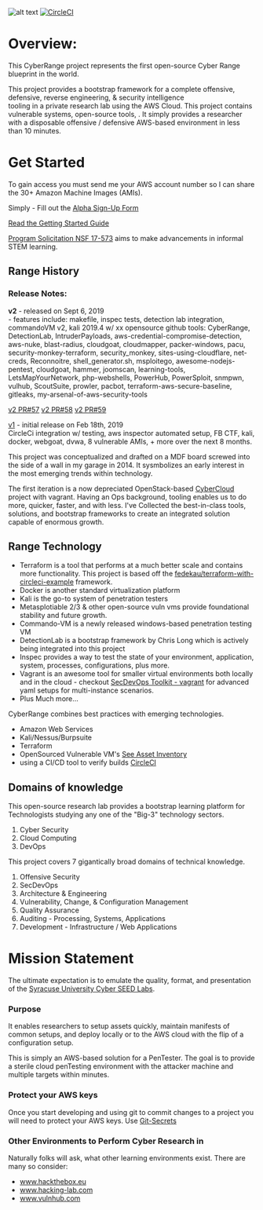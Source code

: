 ![alt text](https://github.com/cappetta/CyberRange/blob/feature/kali-setup/cyberRangev2.png "Cyber Range")
[![CircleCI](https://circleci.com/gh/cappetta/CyberRange.svg?style=svg)](https://circleci.com/gh/cappetta/CyberRange)

# Overview: 
This CyberRange project represents the first open-source Cyber Range blueprint in the world.

This project provides a bootstrap framework for a complete  offensive, defensive, reverse engineering, & security intelligence  
 tooling in a private research lab using the AWS Cloud. This project contains vulnerable systems, open-source tools, . It simply provides a researcher with a disposable offensive / defensive 
AWS-based environment in less than 10 minutes.


# Get Started
To gain access you must send me your AWS account number so I can share the 30+ Amazon Machine Images (AMIs).  

Simply - Fill out the [Alpha Sign-Up Form](https://www.tfaforms.com/4729221) 


[Read the Getting Started Guide](tutorials/getting_started.md)
<br/>

[Program Solicitation NSF 17-573](https://www.nsf.gov/pubs/2017/nsf17573/nsf17573.htm) aims to make advancements in informal STEM learning.  



## Range History
### Release Notes: 
 
<b>v2</b> - released on Sept 6, 2019 
    <br/>- features include: makefile, inspec tests, detection lab integration, commandoVM v2, 
     kali 2019.4 w/ xx opensource github tools: CyberRange, DetectionLab, IntruderPayloads, 
     aws-credential-compromise-detection, aws-nuke, blast-radius, cloudgoat, cloudmapper, packer-windows, 
     pacu, security-monkey-terraform, security_monkey, sites-using-cloudflare, 
     net-creds, Reconnoitre, shell_generator.sh, msploitego, awesome-nodejs-pentest, 
     cloudgoat, hammer, joomscan, learning-tools, LetsMapYourNetwork, 
     php-webshells, PowerHub, PowerSploit, snmpwn, vulhub, ScoutSuite, prowler, 
     pacbot, terraform-aws-secure-baseline, gitleaks, my-arsenal-of-aws-security-tools   

[v2 PR\#57](https://github.com/secdevops-cuse/CyberRange/pull/57)
[v2 PR\#58](https://github.com/secdevops-cuse/CyberRange/pull/58)
[v2 PR\#59](https://github.com/secdevops-cuse/CyberRange/pull/59)

[v1](https://github.com/secdevops-cuse/CyberRange/pull/3/files) - initial release on Feb 18th, 2019  
    CircleCi integration w/ testing, aws inspector automated setup, FB CTF, kali, docker,
    webgoat, dvwa, 8 vulnerable AMIs, + more over the next 8 months.

This project was conceptualized and drafted on a MDF board screwed into the side of a wall in my garage in 2014. 
It sysmbolizes an early interest in the most emerging trends within technology.  

The first iteration is a now depreciated OpenStack-based [CyberCloud](https://github.com/cappetta/CyberCloud) project with vagrant.
Having an Ops background, tooling enables us to do more, quicker, faster, and with less.  I've Collected the best-in-class tools,
solutions, and bootstrap frameworks to create an integrated solution capable of enormous growth.

## Range Technology  
- Terraform is a tool that performs at a much better scale and contains more functionality.  This project is based off the [fedekau/terraform-with-circleci-example](https://github.com/fedekau/terraform-with-circleci-example)
framework.
- Docker is another standard virtualization platform
- Kali is the go-to system of penetration testers
- Metasplotiable 2/3 & other open-source vuln vms provide foundational stability and future growth.
- Commando-VM is a newly released windows-based penetration testing VM
- DetectionLab is a bootstrap framework by Chris Long which is actively being integrated into this project
- Inspec provides a way to test the state of your environment, application, system, processes, configurations, plus more.
- Vagrant is an awesome tool for smaller virtual environments both locally and in the cloud - checkout 
[SecDevOps Toolkit - vagrant](https://github.com/cappetta/SecDevOps-Toolkit/tree/master/vagrant) for advanced yaml setups for 
multi-instance scenarios.
- Plus Much more... 

CyberRange combines best practices with emerging technologies.
 - Amazon Web Services
 - Kali/Nessus/Burpsuite
 - Terraform
 - OpenSourced Vulnerable VM's [See Asset Inventory](asset-inventory.md)
 - using a CI/CD tool to verify builds [CircleCI](https://circleci.com/)

## Domains of knowledge
This open-source research lab provides a bootstrap learning platform for 
Technologists studying any one of the "Big-3" technology sectors.  

1. Cyber Security
2. Cloud Computing
3. DevOps
 
This project covers 7 gigantically broad domains of technical knowledge.

1. Offensive Security
2. SecDevOps
3. Architecture & Engineering
4. Vulnerability, Change, & Configuration Management
5. Quality Assurance
6. Auditing - Processing, Systems, Applications
7. Development - Infrastructure / Web Applications

# Mission Statement

The ultimate expectation is to emulate the quality, format, and presentation of 
the [Syracuse University Cyber SEED Labs](http://www.cis.syr.edu/~wedu/seed/Labs_16.04/).


### Purpose
It enables researchers to setup assets quickly, maintain manifests of common
setups, and deploy locally or to the AWS cloud with the flip of a configuration
setup.

This is simply an AWS-based solution for a PenTester.  The goal is to
provide a sterile cloud penTesting environment with the attacker machine
and multiple targets within minutes.

### Protect your AWS keys
Once you start developing and using git to commit changes to a project
you will need to protect your AWS keys.  Use [Git-Secrets](https://github.com/cappetta/SecDevOps-Toolkit/blob/master/SecDevOps-Toolkit.wiki/git-secrets.md)

### Other Environments to Perform Cyber Research in
Naturally folks will ask, what other learning environments exist.  There are many so consider:
 - www.hackthebox.eu
 - www.hacking-lab.com
 - www.vulnhub.com